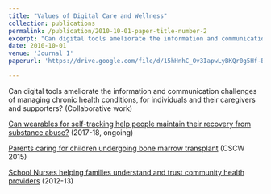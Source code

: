 ```yaml
---
title: "Values of Digital Care and Wellness"
collection: publications
permalink: /publication/2010-10-01-paper-title-number-2
excerpt: "Can digital tools ameliorate the information and communication challenges of managing chronic health conditions, for individuals and their caregivers and supporters? "
date: 2010-10-01
venue: 'Journal 1'
paperurl: 'https://drive.google.com/file/d/15hHnhC_Ov3IapwLyBKQr0g5Hf-Bhx9r2/view?usp=sharing'

---
```

Can digital tools ameliorate the information and communication challenges of managing chronic health conditions, for individuals and their caregivers and supporters? (Collaborative work)



[Can wearables for self-tracking help people maintain their recovery from substance abuse?](https://drive.google.com/file/d/15hHnhC_Ov3IapwLyBKQr0g5Hf-Bhx9r2/view?usp=sharing) (2017-18, ongoing)

[Parents caring for children undergoing bone marrow transplant](https://dl.acm.org/authorize?N42837) (CSCW 2015)

[School Nurses helping families understand and trust community health providers](http://di.ncl.ac.uk/empathy/files/2013/11/Jones_and_Kaziunas.pdf) (2012-13)

